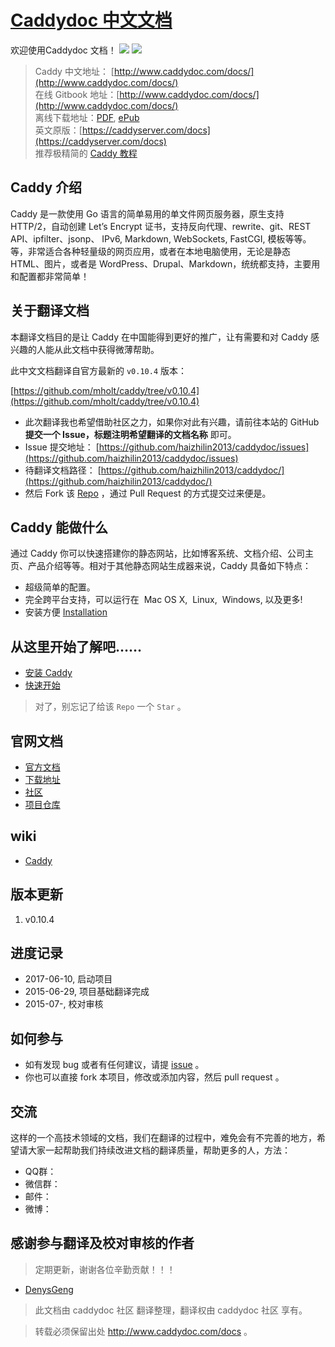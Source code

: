 # [Caddydoc 中文文档](http://www.caddydoc.com/docs/)
欢迎使用Caddydoc 文档！ [![](https://img.shields.io/github/forks/0532/nodejs.svg)](https://github.com/haizhilin2013/caddydoc) [![](https://img.shields.io/github/stars/0532/nodejs.svg)](https://github.com/haizhilin2013/caddydoc/stargazers)

> Caddy 中文地址： [http://www.caddydoc.com/docs/](http://www.caddydoc.com/docs/)  
> 在线 Gitbook 地址：[http://www.caddydoc.com/docs/](http://www.caddydoc.com/docs/)  
> 离线下载地址：[PDF](http://www.caddydoc.com/docs/), [ePub](http://www.caddydoc.com/docs/)   
> 英文原版：[https://caddyserver.com/docs](https://caddyserver.com/docs)  
> 推荐极精简的 [Caddy 教程](https://github.com/caddyserver/examples) 

## Caddy 介绍

Caddy 是一款使用 Go 语言的简单易用的单文件网页服务器，原生支持 HTTP/2，自动创建 Let’s Encrypt 证书，支持反向代理、rewrite、git、REST API、ipfilter、jsonp、 IPv6, Markdown, WebSockets, FastCGI, 模板等等。 等，非常适合各种轻量级的网页应用，或者在本地电脑使用，无论是静态 HTML、图片，或者是 WordPress、Drupal、Markdown，统统都支持，主要用和配置都非常简单！


## 关于翻译文档

本翻译文档目的是让 Caddy 在中国能得到更好的推广，让有需要和对 Caddy 感兴趣的人能从此文档中获得微薄帮助。

此中文文档翻译自官方最新的 `v0.10.4` 版本：

[https://github.com/mholt/caddy/tree/v0.10.4](https://github.com/mholt/caddy/tree/v0.10.4)


- 此次翻译我也希望借助社区之力，如果你对此有兴趣，请前往本站的 GitHub **提交一个 Issue，标题注明希望翻译的文档名称** 即可。
- Issue 提交地址： [https://github.com/haizhilin2013/caddydoc/issues](https://github.com/haizhilin2013/caddydoc/issues)
- 待翻译文档路径： [https://github.com/haizhilin2013/caddydoc/](https://github.com/haizhilin2013/caddydoc/)
- 然后 Fork 该 [Repo](https://github.com/haizhilin2013/caddydoc) ，通过 Pull Request 的方式提交过来便是。

## Caddy 能做什么

通过 Caddy 你可以快速搭建你的静态网站，比如博客系统、文档介绍、公司主页、产品介绍等等。相对于其他静态网站生成器来说，Caddy 具备如下特点：

  * 超级简单的配置。
  * 完全跨平台支持，可以运行在 <i class="fa fa-apple"></i>&nbsp;Mac OS&nbsp;X, <i class="fa fa-linux"></i>&nbsp;Linux, <i class="fa fa-windows"></i>&nbsp;Windows, 以及更多!
  * 安装方便 [Installation](/doc/overview/installing/)

## 从这里开始了解吧……

 * [安装 Caddy](https://github.com/haizhilin2013/caddydoc)
 * [快速开始](https://github.com/haizhilin2013/caddydoc)

> 对了，别忘记了给该 `Repo` 一个 `Star` 。

## 官网文档

- [官方文档](https://caddyserver.com/docs)
- [下载地址](https://caddyserver.com/download)
- [社区](https://caddy.community/)
- [项目仓库](https://github.com/mholt/caddy)

## wiki

- [Caddy](https://github.com/mholt/caddy/wiki)

## 版本更新
1. v0.10.4

## 进度记录

- 2017-06-10, 启动项目
- 2015-06-29, 项目基础翻译完成
- 2015-07-, 校对审核

## 如何参与

- 如有发现 bug 或者有任何建议，请提 [issue](https://github.com/haizhilin2013/caddydoc) 。
- 你也可以直接 fork 本项目，修改或添加内容，然后 pull request 。


## 交流

这样的一个高技术领域的文档，我们在翻译的过程中，难免会有不完善的地方，希望请大家一起帮助我们持续改进文档的翻译质量，帮助更多的人，方法：

- QQ群：
- 微信群：
- 邮件：
- 微博：

## 感谢参与翻译及校对审核的作者

> 定期更新，谢谢各位辛勤贡献！！！

* [DenysGeng](https://github.com/)

> 此文档由 caddydoc 社区 翻译整理，翻译权由 caddydoc 社区 享有。

> 转载必须保留出处 http://www.caddydoc.com/docs 。

